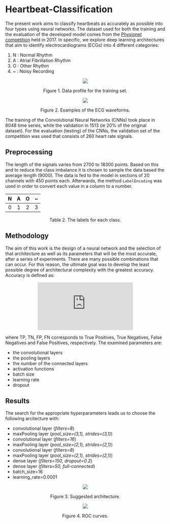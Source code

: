 # Heartbeat-Classification

The present work aims to classify heartbeats as accurately as possible into four types using neural networks. The dataset used for both the training and the evaluation of the developed model comes from the [Physionet competition](https://physionet.org/content/challenge-2017/1.0.0/) held in 2017. In specific, we explore deep learning architectures that aim to identify electrocardiograms (ECGs) into 4 different categories: 

1) N : Normal Rhythm
2) A : Atrial Fibrillation Rhythm
3) O : Other Rhythm 
4) ~ : Noisy Recording 

<p align="center">
<img src="https://user-images.githubusercontent.com/80779522/140652032-7328cc32-3e48-4567-818f-f863c0d99d0b.png" />
<figcaption align = "center"><p align="center">
  Figure 1. Data profile for the training set. </figcaption>
</figure>

<p align="center">
<img src="https://user-images.githubusercontent.com/80779522/140652031-3cb21760-b83e-4158-bb52-b43ff4dccbce.png"  />
<figcaption align = "center"><p align="center">
  Figure 2. Examples of the ECG waveforms.</figcaption>
</figure>

The training of the Convolutional Neural Networks (CNNs) took place in 6048 time series, while the validation in 1513 (ie 20% of the original dataset). For the evaluation (testing) of the CNNs, the validation set of the competition was used that consists of 260 heart rate signals. 

## Preprocessing

The length of the signals varies from 2700 to 18300 points. Based on this and to reduce the class imbalance it is chosen to sample the data based the average length (9000). The data is fed to the model in sections of 20 channels with 450 points each. Afterwards, the method ```LabelEncoding``` was used in order to convert each value in a column to a number. 

<div align="center">
  
| N | A | O | ~ |
| :---: | :---: | :---: | :---: | 
| 0 | 1 | 2 | 3 |
  
</div>
<figcaption align = "center"><p align="center">Table 2. The labels for each class.</figcaption>
</figure>

## Methodology

The aim of this work is the design of a neural network and the selection of that architecture as well as its parameters that will be the most accurate, after a series of experiments. There are many possible combinations that can occur. For this reason, the ultimate goal was to develop the least possible degree of architectural complexity with the greatest accuracy. Accuracy is defined as:

<div align="center">
  
![equation](https://latex.codecogs.com/gif.latex?%5Cbg_white%20Accuracy%20%3D%20%5Cfrac%7BTP&plus;TN%7D%7BTP&plus;TN&plus;FP&plus;FN%7D)
</div>
where TP, TN, FP, FN corresponds to True Positives, True Negatives, False Negatives and False Positives, respectively. The examined parameters are:

* the convolutional layers
* the pooling layers
* the number of the connected layers
* activation functions
* batch size
* learning rate
* dropout

## Results

The search for the appropriate hyperparameters leads us to choose the following arcitecture with:
* convolutional layer (*filters=8*)
* maxPooling layer (*pool_size=(3,1), strides=(3,1)*)
* convolutional layer (*filters=16*)
* maxPooling layer (*pool_size=(2,1), strides=(2,1)*)
* convolutional layer (*filters=8*)
* maxPooling layer (*pool_size=(2,1), strides=(2,1)*)
* dense layer (*filters=150, dropout=0.2*)
* dense layer (*filters=50, full-connected*)
* batch_size=16
* learning_rate=0.0001


<p align="center">
<img src="https://user-images.githubusercontent.com/80779522/140654522-5f6f0e5f-41ae-4061-8ba4-dbc3139d5364.png"  />
<figcaption align = "center"><p align="center">
  Figure 3. Suggested architecture.</figcaption>
</figure>


<p align="center">
<img src="https://user-images.githubusercontent.com/80779522/140707773-18b4ed4c-84d8-4192-bbc1-f9d6ea71c066.png"  />
<figcaption align = "center"><p align="center">
  Figure 4. ROC curves.</figcaption>
</figure>

